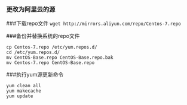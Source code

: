 
### 更改为阿里云的源
###下载repo文件
`wget http://mirrors.aliyun.com/repo/Centos-7.repo`

###备份并替换系统的repo文件
```
cp Centos-7.repo /etc/yum.repos.d/
cd /etc/yum.repos.d/
mv CentOS-Base.repo CentOS-Base.repo.bak
mv Centos-7.repo CentOS-Base.repo
```
###执行yum源更新命令
```
yum clean all
yum makecache
yum update
```